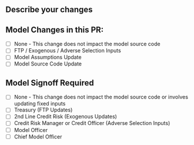 ## Describe your changes

## Model Changes in this PR:
- [ ] None - This change does not impact the model source code
- [ ] FTP / Exogenous / Adverse Selection Inputs
- [ ] Model Assumptions Update
- [ ] Model Source Code Update

## Model Signoff Required
- [ ] None - This change does not impact the model source code or involves updating fixed inputs
- [ ] Treasury (FTP Updates)
- [ ] 2nd Line Credit Risk (Exogenous Updates)
- [ ] Credit Risk Manager or Credit Officer (Adverse Selection Inputs)
- [ ] Model Officer
- [ ] Chief Model Officer
